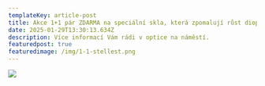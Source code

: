 ```yaml
---
templateKey: article-post
title: Akce 1+1 pár ZDARMA na speciální skla, která zpomalují růst dioptrií u dětí!
date: 2025-01-29T13:30:13.634Z
description: Více informací Vám rádi v optice na náměstí.
featuredpost: true
featuredimage: /img/1-1-stellest.png
---
```



![](/img/1-1-stellest.png)